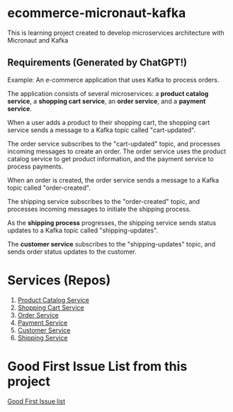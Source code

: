 # ecommerce-micronaut-kafka
This is learning project created to develop microservices architecture with Micronaut and Kafka

## Requirements (Generated by ChatGPT!)
Example: An e-commerce application that uses Kafka to process orders.

The application consists of several microservices: a **product catalog service**, a **shopping cart service**, an **order service**, and a **payment service**.

When a user adds a product to their shopping cart, the shopping cart service sends a message to a Kafka topic called "cart-updated".

The order service subscribes to the "cart-updated" topic, and processes incoming messages to create an order. The order service uses the product catalog service to get product information, and the payment service to process payments.

When an order is created, the order service sends a message to a Kafka topic called "order-created".

The shipping service subscribes to the "order-created" topic, and processes incoming messages to initiate the shipping process.

As the **shipping process** progresses, the shipping service sends status updates to a Kafka topic called "shipping-updates".

The **customer service** subscribes to the "shipping-updates" topic, and sends order status updates to the customer.

# Services (Repos)
1. [Product Catalog Service](https://github.com/csankhala/ProductCatalogService)
2. [Shopping Cart Service](https://github.com/csankhala/ShoppingCartService)
3. [Order Service](https://github.com/csankhala/OrderService)
4. [Payment Service](https://github.com/csankhala/PaymentService)
5. [Customer Service](https://github.com/csankhala/CustomerService)
6. [Shipping Service](https://github.com/csankhala/ShippingService) 

# Good First Issue List from this project

[Good First Issue list](good-first-issue-list.md)

